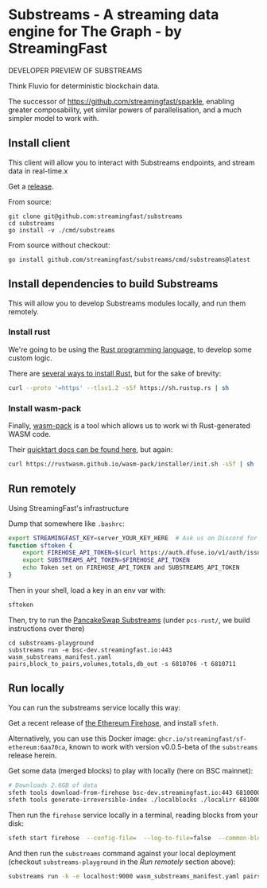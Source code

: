 Substreams - A streaming data engine for The Graph - by StreamingFast
=====================================================================

DEVELOPER PREVIEW OF SUBSTREAMS

Think Fluvio for deterministic blockchain data.

The successor of https://github.com/streamingfast/sparkle, enabling greater composability, yet similar powers of parallelisation, and a much simpler model to work with.



Install client
--------------

This client will allow you to interact with Substreams endpoints, and stream data in real-time.x

Get a [release](https://github.com/streamingfast/substreams/releases).

From source:

```
git clone git@github.com:streamingfast/substreams
cd substreams
go install -v ./cmd/substreams
```

From source without checkout:

```
go install github.com/streamingfast/substreams/cmd/substreams@latest
```


Install dependencies to build Substreams
----------------------------------------

This will allow you to develop Substreams modules locally, and run them remotely.


### Install rust

We're going to be using the [Rust programming language](https://www.rust-lang.org/), to develop some custom logic.

There are [several ways to install Rust](https://www.rust-lang.org/tools/install), but for the sake of brevity:

```bash
curl --proto '=https' --tlsv1.2 -sSf https://sh.rustup.rs | sh
```

### Install wasm-pack

Finally, [wasm-pack](https://rustwasm.github.io/wasm-pack/book/introduction.html) is a tool which allows us to work wi
th Rust-generated WASM code.

Their [quicktart docs can be found here](https://rustwasm.github.io/wasm-pack/book/quickstart.html), but again:

```bash
curl https://rustwasm.github.io/wasm-pack/installer/init.sh -sSf | sh
```


Run remotely
------------

Using StreamingFast's infrastructure


Dump that somewhere like `.bashrc`:
```bash
export STREAMINGFAST_KEY=server_YOUR_KEY_HERE  # Ask us on Discord for a key
function sftoken {
    export FIREHOSE_API_TOKEN=$(curl https://auth.dfuse.io/v1/auth/issue -s --data-binary '{"api_key":"'$STREAMINGFAST_KEY'"}' | jq -r .token)
	export SUBSTREAMS_API_TOKEN=$FIREHOSE_API_TOKEN
    echo Token set on FIREHOSE_API_TOKEN and SUBSTREAMS_API_TOKEN
}
```

Then in your shell, load a key in an env var with:

```bash
sftoken
```

Then, try to run the [PancakeSwap Substreams](https://github.com/streamingfast/substreams-playground) (under `pcs-rust/`, we build instructions over there)

```
cd substreams-playground
substreams run -e bsc-dev.streamingfast.io:443 wasm_substreams_manifest.yaml pairs,block_to_pairs,volumes,totals,db_out -s 6810706 -t 6810711
```


Run locally
-----------

You can run the substreams service locally this way:

Get a recent release of [the Ethereum Firehose](https://github.com/streamingfast/sf-ethereum), and install `sfeth`.

Alternatively, you can use this Docker image: `ghcr.io/streamingfast/sf-ethereum:6aa70ca`, known to work with version v0.0.5-beta of the `substreams` release herein.

Get some data (merged blocks) to play with locally (here on BSC mainnet):

```bash
# Downloads 2.6GB of data
sfeth tools download-from-firehose bsc-dev.streamingfast.io:443 6810000 6820000 ./localblocks
sfeth tools generate-irreversible-index ./localblocks ./localirr 6810000 6819700
```

Then run the `firehose` service locally in a terminal, reading blocks from your disk:

```bash
sfeth start firehose  --config-file=  --log-to-file=false  --common-blockstream-addr=  --common-blocks-store-url=./localdata --firehose-grpc-listen-addr=:9000* --substreams-enabled --substreams-rpc-endpoint=https://URL.POINTING.TO.A.BSC.ARCHIVE.NODE/if-you/want-to-use/eth_call/within/substreams
```

And then run the `substreams` command against your local deployment (checkout `substreams-playground` in the _Run remotely_ section above):

```bash
substreams run -k -e localhost:9000 wasm_substreams_manifest.yaml pairs,block_to_pairs,db_out,volumes,totals -s 6810706 -t 6810711
```
